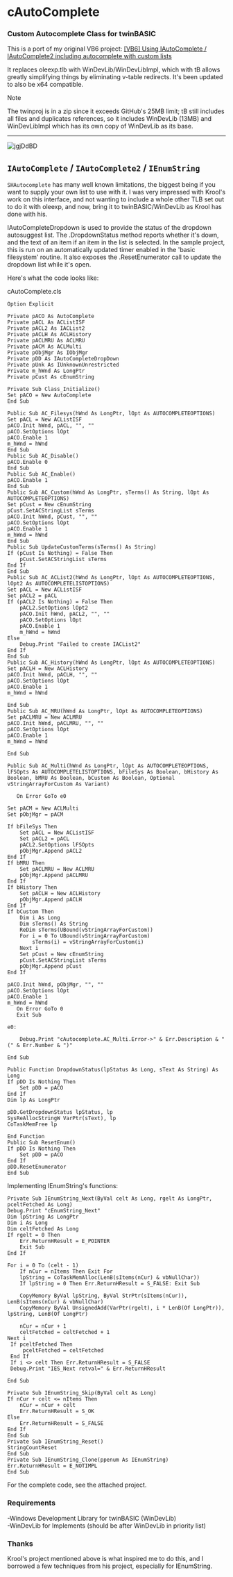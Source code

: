 # cAutoComplete
### Custom Autocomplete Class for twinBASIC

This is a port of my original VB6 project: [[VB6] Using IAutoComplete / IAutoComplete2 including autocomplete with custom lists ](https://www.vbforums.com/showthread.php?836015-VB6-Using-IAutoComplete-IAutoComplete2-including-autocomplete-with-custom-lists)

It replaces oleexp.tlb with WinDevLib/WinDevLibImpl, which with tB allows greatly simplifying things by eliminating v-table redirects. It's been updated to also be x64 compatible.

>[!NOTE]
>The twinproj is in a zip since it exceeds GitHub's 25MB limit; tB still includes all files and duplicates references, so it includes WinDevLib (13MB) and WinDevLibImpl which has its own copy of WinDevLib as its base.
----

![jgjDdBD](https://github.com/user-attachments/assets/894a28ba-c1e6-4165-bb4e-fbe498aadfb0)

## `IAutoComplete` / `IAutoComplete2` / `IEnumString`

`SHAutocomplete` has many well known limitations, the biggest being if you want to supply your own list to use with it. I was very impressed with Krool's work on this interface, and not wanting to include a whole other TLB set out to do it with oleexp, and now, bring it to twinBASIC/WinDevLib as Krool has done with his.

IAutoCompleteDropdown is used to provide the status of the dropdown autosuggest list. The .DropdownStatus method reports whether it's down, and the text of an item if an item in the list is selected. In the sample project, this is run on an automatically updated timer enabled in the 'basic filesystem' routine. It also exposes the .ResetEnumerator call to update the dropdown list while it's open.

Here's what the code looks like:


cAutoComplete.cls

```vba
Option Explicit

Private pACO As AutoComplete
Private pACL As ACListISF
Private pACL2 As IACList2
Private pACLH As ACLHistory
Private pACLMRU As ACLMRU
Private pACM As ACLMulti
Private pObjMgr As IObjMgr
Private pDD As IAutoCompleteDropDown
Private pUnk As IUnknownUnrestricted
Private m_hWnd As LongPtr
Private pCust As cEnumString
 
Private Sub Class_Initialize()
Set pACO = New AutoComplete
End Sub

Public Sub AC_Filesys(hWnd As LongPtr, lOpt As AUTOCOMPLETEOPTIONS)
Set pACL = New ACListISF
pACO.Init hWnd, pACL, "", ""
pACO.SetOptions lOpt
pACO.Enable 1
m_hWnd = hWnd
End Sub
Public Sub AC_Disable()
pACO.Enable 0
End Sub
Public Sub AC_Enable()
pACO.Enable 1
End Sub
Public Sub AC_Custom(hWnd As LongPtr, sTerms() As String, lOpt As AUTOCOMPLETEOPTIONS)
Set pCust = New cEnumString
pCust.SetACStringList sTerms
pACO.Init hWnd, pCust, "", ""
pACO.SetOptions lOpt
pACO.Enable 1
m_hWnd = hWnd
End Sub
Public Sub UpdateCustomTerms(sTerms() As String)
If (pCust Is Nothing) = False Then
    pCust.SetACStringList sTerms
End If
End Sub
Public Sub AC_ACList2(hWnd As LongPtr, lOpt As AUTOCOMPLETEOPTIONS, lOpt2 As AUTOCOMPLETELISTOPTIONS)
Set pACL = New ACListISF
Set pACL2 = pACL
If (pACL2 Is Nothing) = False Then
    pACL2.SetOptions lOpt2
    pACO.Init hWnd, pACL2, "", ""
    pACO.SetOptions lOpt
    pACO.Enable 1
    m_hWnd = hWnd
Else
    Debug.Print "Failed to create IACList2"
End If
End Sub
Public Sub AC_History(hWnd As LongPtr, lOpt As AUTOCOMPLETEOPTIONS)
Set pACLH = New ACLHistory
pACO.Init hWnd, pACLH, "", ""
pACO.SetOptions lOpt
pACO.Enable 1
m_hWnd = hWnd

End Sub
Public Sub AC_MRU(hWnd As LongPtr, lOpt As AUTOCOMPLETEOPTIONS)
Set pACLMRU = New ACLMRU
pACO.Init hWnd, pACLMRU, "", ""
pACO.SetOptions lOpt
pACO.Enable 1
m_hWnd = hWnd

End Sub

Public Sub AC_Multi(hWnd As LongPtr, lOpt As AUTOCOMPLETEOPTIONS, lFSOpts As AUTOCOMPLETELISTOPTIONS, bFileSys As Boolean, bHistory As Boolean, bMRU As Boolean, bCustom As Boolean, Optional vStringArrayForCustom As Variant)

   On Error GoTo e0

Set pACM = New ACLMulti
Set pObjMgr = pACM

If bFileSys Then
    Set pACL = New ACListISF
    Set pACL2 = pACL
    pACL2.SetOptions lFSOpts
    pObjMgr.Append pACL2
End If
If bMRU Then
    Set pACLMRU = New ACLMRU
    pObjMgr.Append pACLMRU
End If
If bHistory Then
    Set pACLH = New ACLHistory
    pObjMgr.Append pACLH
End If
If bCustom Then
    Dim i As Long
    Dim sTerms() As String
    ReDim sTerms(UBound(vStringArrayForCustom))
    For i = 0 To UBound(vStringArrayForCustom)
        sTerms(i) = vStringArrayForCustom(i)
    Next i
    Set pCust = New cEnumString
    pCust.SetACStringList sTerms
    pObjMgr.Append pCust
End If

pACO.Init hWnd, pObjMgr, "", ""
pACO.SetOptions lOpt
pACO.Enable 1
m_hWnd = hWnd
   On Error GoTo 0
   Exit Sub

e0:

    Debug.Print "cAutocomplete.AC_Multi.Error->" & Err.Description & " (" & Err.Number & ")"

End Sub

Public Function DropdownStatus(lpStatus As Long, sText As String) As Long
If pDD Is Nothing Then
    Set pDD = pACO
End If
Dim lp As LongPtr

pDD.GetDropdownStatus lpStatus, lp
SysReAllocStringW VarPtr(sText), lp
CoTaskMemFree lp

End Function
Public Sub ResetEnum()
If pDD Is Nothing Then
    Set pDD = pACO
End If
pDD.ResetEnumerator
End Sub
```

Implementing IEnumString's functions:

```vba
Private Sub IEnumString_Next(ByVal celt As Long, rgelt As LongPtr, pceltFetched As Long)
Debug.Print "cEnumString_Next"
Dim lpString As LongPtr
Dim i As Long
Dim celtFetched As Long
If rgelt = 0 Then
    Err.ReturnHResult = E_POINTER
    Exit Sub
End If

For i = 0 To (celt - 1)
    If nCur = nItems Then Exit For
    lpString = CoTaskMemAlloc(LenB(sItems(nCur) & vbNullChar))
    If lpString = 0 Then Err.ReturnHResult = S_FALSE: Exit Sub
    
    CopyMemory ByVal lpString, ByVal StrPtr(sItems(nCur)), LenB(sItems(nCur) & vbNullChar)
    CopyMemory ByVal UnsignedAdd(VarPtr(rgelt), i * LenB(Of LongPtr)), lpString, LenB(Of LongPtr)
    
    nCur = nCur + 1
    celtFetched = celtFetched + 1
Next i
 If pceltFetched Then
     pceltFetched = celtFetched
 End If
 If i <> celt Then Err.ReturnHResult = S_FALSE
 Debug.Print "IES_Next retval=" & Err.ReturnHResult

End Sub

Private Sub IEnumString_Skip(ByVal celt As Long)
If nCur + celt <= nItems Then
    nCur = nCur + celt
    Err.ReturnHResult = S_OK
Else
    Err.ReturnHResult = S_FALSE
End If
End Sub
Private Sub IEnumString_Reset()
StringCountReset
End Sub
Private Sub IEnumString_Clone(ppenum As IEnumString)
Err.ReturnHResult = E_NOTIMPL
End Sub
```

For the complete code, see the attached project.

### Requirements 
-Windows Development Library for twinBASIC (WinDevLib)\
-WinDevLib for Implements (should be after WinDevLib in priority list)

### Thanks 
Krool's project mentioned above is what inspired me to do this, and I borrowed a few techniques from his project, especially for IEnumString.
